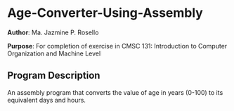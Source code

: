 # Age-Converter-Using-Assembly

**Author**: Ma. Jazmine P. Rosello

**Purpose**: For completion of exercise in CMSC 131: Introduction to Computer Organization and Machine Level

## Program Description

An assembly program that converts the value of age in years (0-100) to its equivalent days and hours.
